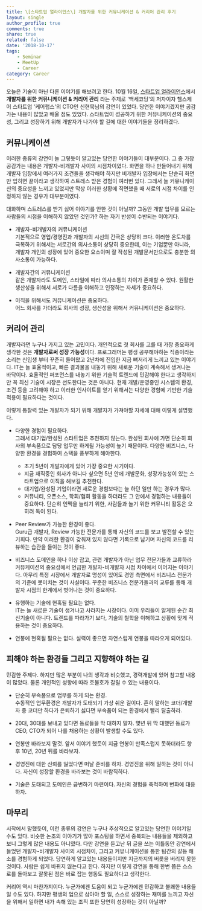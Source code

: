 ```yaml
---
title: \[스타트업 얼라이언스\] 개발자를 위한 커뮤니케이션 & 커리어 관리 후기
layout: single
author_profile: true
comments: true
share: true
related: false
date: '2018-10-17'
tags:
    - Seminar
    - MeetUp
    - Career
category: Career
---
```


오늘은 기술이 아닌 다른 이야기를 해보려고 한다. 10월 16일, [스타트업 얼라이언스](https://www.facebook.com/startupallkorea/)에서 **개발자를 위한 커뮤니케이션 & 커리어 관리** 라는 주제로 '백세코딩'의 저자이자 헬스케어 스타트업 '케어랩스'의 CTO인 신현묵님의 강연이 있었다. 당연한 이야기겠지만 공감가는 내용이 많았고 배울 점도 있었다. 스타트업이 성공하기 위한 커뮤니케이션의 중요성, 그리고 성장하기 위해 개발자가 나가야 할 길에 대한 이야기들을 정리하겠다.

## 커뮤니케이션
이러한 종류의 강연이 늘 그렇듯이 알고있는 당연한 이야기들이 대부분이다. 그 중 가장 공감가는 내용은 개발자-비개발자 사이의 시점차이였다. 화면을 하나 만들어내기 위해 개발자 입장에서 여러가지 조건들을 생각해야 하지만 비개발자 입장에서는 단순히 화면만 입히면 끝이라고 생각하여 스트레스 받은 경험이 여러번 있다. 그래서 늘 커뮤니케이션의 중요성을 느끼고 있었지만 막상 이러한 상황에 직면했을 때 서로의 시점 차이를 인정하지 않는 경우가 대부분이였다.  

대화하며 스트레스를 받기 싫어 이야기를 안한 것이 아닐까? 그동안 개발 업무를 모르는 사람들의 시점을 이해하지 않았던 것인가? 하는 자기 반성이 수반되는 이야기다.

* 개발자-비개발자의 커뮤니케이션  
기본적으로 영업/경영진과 개발자의 시선의 간극은 상당히 크다. 이러한 온도차를 극복하기 위해서는 서로간의 의사소통이 상당히 중요한데, 이는 기업뿐만 아니라, 개발자 개인의 성장에 있어 중요한 요소이며 잘 작성된 개발문서만으로도 충분한 의사소통이 가능하다.

* 개발자간의 커뮤니케이션  
같은 개발자라도 도메인, 스타일에 따라 의사소통의 차이가 존재할 수 있다. 원활한 생산성을 위해서 서로가 다름을 이해하고 인정하는 자세가 중요하다.

* 이직을 위해서도 커뮤니케이션은 중요하다.  
어느 회사를 가더라도 회사의 성장, 생산성을 위해서 커뮤니케이션은 중요하다.


## 커리어 관리
개발자라면 누구나 가지고 있는 고민이다. 개인적으로 첫 회사를 고를 때 가장 중요하게 생각한 것은 **개발자로써 성장 가능성**이다. 프로그래머는 평생 공부해야하는 직종이라는 소리는 신입생 부터 꾸준히 들어왔고 2년차에 진입한 지금 뼈저리게 느끼고 있는 이야기다. IT는 늘 효율적이고, 빠른 결과물을 내놓기 위해 새로운 기술이 계속해서 생겨나는 바닥이다. 효율적인 퍼포먼스를 내놓기 위한 기술적 트렌드에 민감해야 한다고 생각하지만 꼭 최신 기술이 시장은 선도한다는 것은 아니다. 현재 개발/운영중인 시스템의 환경, 조건 등을 고려해야 하고 이러한 인사이트를 얻기 위해서는 다양한 경험에 기반한 기술 적용이 필요하다는 것이다.  
  
이렇게 통찰력 있는 개발자가 되기 위해 개발자가 가져야할 자세에 대해 이렇게 설명했다.

* 다양한 경험이 필요하다.  
그래서 대기업/완성된 스타트업은 추천하지 않는다. 완성된 회사에 가면 단순히 회사의 부속품으로 담당 업무만 하게될 가능성이 높기 때문이다. 다양한 비즈니스, 다양한 환경을 경험하여 스택을 풍부하게 해야한다.
    - 초기 5년이 개발자에게 있어 가장 중요한 시기이다.
    - 지금 재직중인 회사가 아니다 싶으면 5년 안에 개발문화, 성장가능성이 있는 스타트업으로 이직을 해보길 추천한다.
    - 대기업/완성된 기업이라면 새로운 경험보다는 늘 하던 일만 하는 경우가 많다. 
    - 커뮤니티, 오픈소스, 학회/협회 활동을 하더라도 그 안에서 경험하는 내용들이 중요하다. 단순히 인맥을 늘리기 위한, 사람들과 놀기 위한 커뮤니티 활동은 오히려 독이 된다.

* Peer Review가 가능한 환경이 좋다.  
Guru급 개발자, Review 가능한 전문가를 통해 자신의 코드를 보고 발전할 수 있는 기회다. 만약 이러한 환경이 갖춰져 있지 않다면 기록으로 남기며 자신의 코드를 리뷰하는 습관을 들이는 것이 좋다.

* 비즈니스 도메인을 하나 이상 잡고, 관련 개발자가 아닌 업무 전문가들과 교류하라  
커뮤케이션의 중요성에서 언급한 개발자-비개발자 시점 차이에서 이어지는 이야기다. 아무리 특정 시장에서 개발자로 명성이 있어도 경영 측면에서 비즈니스 전문가의 기준에 못미치는 것이 사실이다. 꾸준한 비즈니스 전문가들과의 교류를 통해 개발자 시점의 한계에서 벗어나는 것이 중요하다.

* 유행하는 기술에 현혹될 필요는 없다.  
IT는 늘 새로운 기술이 생겨나고 사라지는 시장이다. 이미 우리들이 알게된 순간 최신기술이 아니다. 트렌드를 따라가기 보다, 기술의 철학을 이해하고 상황에 맞게 적용하는 것이 중요하다. 

* 연봉에 현혹될 필요는 없다. 실력이 좋으면 자연스럽게 연봉을 따라오게 되어있다.


## 피해야 하는 환경들 그리고 지향해야 하는 길
민감한 주제다. 하지만 많은 부분이 나의 생각과 비슷했고, 경력개발에 있어 참고할 내용이 많았다. 물론 개인적인 성향에 따라 호불호가 갈릴 수 있는 내용이다.

* 단순히 부속품으로 업무를 하게 되는 환경.  
수동적인 업무환경은 개발자가 도태되기 가상 쉬운 길이다. 흔히 말하는 코더/개발자 중 코더만 하다가 은퇴하기 싫다면 부속품이 되는 환경에서 빨리 탈출하라.

* 20대, 30대를 보내고 있다면 동료들을 막 대하지 말자. 몇년 뒤 막 대했던 동료가 CEO, CTO가 되어 나를 채용하는 상황이 발생할 수도 있다.

* 연봉만 바라보지 말것. 앞서 이야기 했듯이 지금 연봉이 만족스럽지 못하더라도 향후 10년, 20년 뒤를 바라보자.

* 경영진에 대한 신뢰를 잃었다면 떠날 준비를 하자. 경영진을 위해 일하는 것이 아니다. 자신이 성장할 환경을 바라보는 것이 바람직하다.

* 기술은 도태되고 도메인은 급변하기 마련이다. 자신의 경험을 축적하여 변화에 대응하자.


## 마무리
시작에서 말했듯이, 이런 종류의 강연은 누구나 추상적으로 알고있는 당연한 이야기일 수도 있다. 비슷한 논조의 이야기가 많아 포스팅을 하면서 중복되는 내용들을 제외하고 보니 그렇게 많은 내용도 아니였다. 다만 강연을 듣고난 뒤 글을 쓰는 이틀동안 강연에서 들었던 개발자-비개발자 사이의 시점차이, 그리고 커뮤니케이션을 통한 팀간의 갈등 해소를 경험하게 되었다. 당연하게 알고있는 내용들이지만 지금까지의 버릇을 버리지 못한 것이다. 사람은 쉽게 바뀌지 않는다고 한다. 하지만 이렇게 강연을 통해 한번 쯤은 스스로를 돌아보고 잘못된 점은 바로 잡는 행동도 필요하다고 생각한다.  
  
커리어 역시 마찬가지이다. 누군가에겐 도움이 되고 누군가에겐 민감하고 불쾌한 내용들일 수도 있다. 하지만 평생의 업으로 삼아야 할 일, 스스로 성장하는 재미를 느끼고 자신을 위해서 일하면 내가 속해 있는 조직 또한 당연히 성장하는 것이 아닐까?